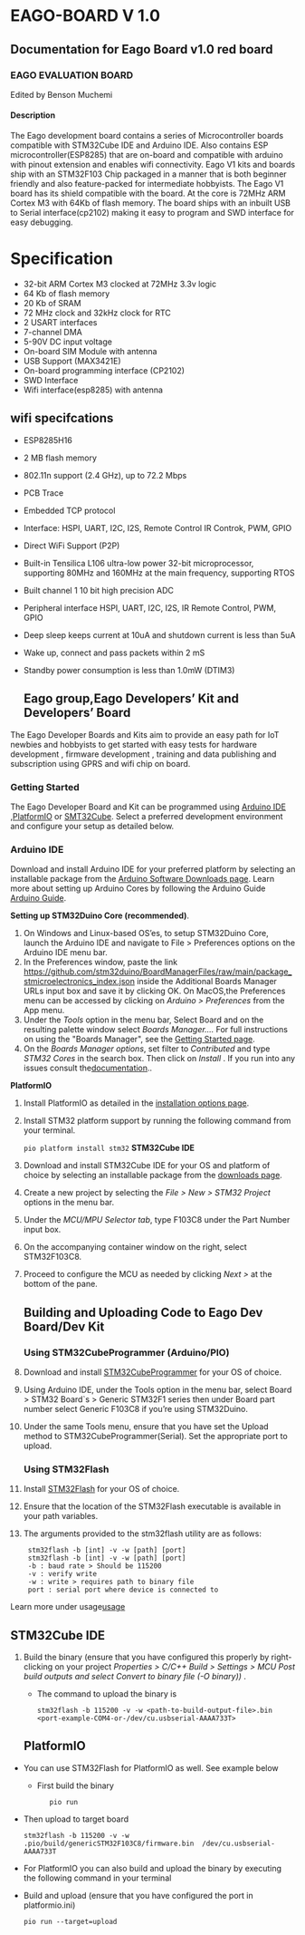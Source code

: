 # EAGO-BOARD V 1.0 #
## Documentation for Eago Board v1.0 red board ##
### EAGO EVALUATION BOARD ###
Edited by Benson Muchemi
#### Description ###
The Eago development board contains a series of Microcontroller boards compatible with STM32Cube IDE and Arduino IDE.
Also contains ESP microcontroller(ESP8285) that are on-board and compatible with arduino with pinout extension and enables wifi connectivity.
Eago V1 kits and boards ship with an STM32F103 Chip packaged in a manner that is both beginner friendly and also feature-packed for intermediate hobbyists.
The Eago V1 board has its shield compatible with the board.
At the core is 72MHz ARM Cortex M3 with 64Kb of flash memory. The board ships with an inbuilt USB to Serial interface(cp2102) making it easy to program and SWD interface for easy debugging.

# Specification
* 32-bit ARM Cortex M3 clocked at 72MHz 3.3v logic
* 64 Kb of flash memory
* 20 Kb of SRAM
* 72 MHz clock and 32kHz clock for RTC
* 2 USART interfaces
* 7-channel DMA
* 5-90V DC input voltage
* On-board SIM Module with antenna
* USB Support (MAX3421E)
* On-board programming interface (CP2102)
* SWD Interface
* Wifi interface(esp8285) with antenna

## wifi specifcations ##
* ESP8285H16
* 2 MB flash memory 
* 802.11n support (2.4 GHz), up to 72.2 Mbps 
* PCB Trace
* Embedded TCP protocol
* Interface: HSPI, UART, I2C, I2S, Remote Control IR Controk, PWM, GPIO
* Direct WiFi Support (P2P)
* Built-in Tensilica L106 ultra-low power 32-bit microprocessor, supporting 80MHz and
  160MHz at the main frequency, supporting RTOS
* Built channel 1 10 bit high precision ADC
* Peripheral interface HSPI, UART, I2C, I2S, IR Remote Control, PWM, GPIO
* Deep sleep keeps current at 10uA and shutdown current is less than 5uA
* Wake up, connect and pass packets within 2 mS
* Standby power consumption is less than 1.0mW (DTIM3)

     ## Eago group,Eago Developers’ Kit and Developers’ Board ##
The Eago Developer Boards and Kits aim to provide an easy path for IoT newbies and hobbyists to get started with easy tests for hardware development , firmware development , training and data publishing and subscription using GPRS and wifi chip on board.

   ### Getting Started ###
The Eago Developer Board and Kit can be programmed using [Arduino IDE](https://www.arduino.cc/en/software) ,[PlatformIO](https://platformio.org/) or [SMT32Cube](https://www.st.com/en/development-tools/stm32cubeide.html).
Select a preferred development environment and configure your setup as detailed below.

   ### Arduino IDE ###
Download and install Arduino IDE for your preferred platform by selecting an installable package from the [Arduino Software Downloads page](https://www.arduino.cc/en/software).
Learn more about setting up Arduino Cores by following the Arduino Guide [Arduino Guide](https://www.arduino.cc/en/guide/cores).

 __Setting up STM32Duino Core (recommended)__.
1. On Windows and Linux-based OS’es, to setup STM32Duino Core, launch the Arduino IDE and navigate to File > Preferences options on the Arduino IDE menu bar.
2. In the Preferences window, paste the link https://github.com/stm32duino/BoardManagerFiles/raw/main/package_stmicroelectronics_index.json inside the Additional Boards Manager URLs input box and save it by clicking OK.
On MacOS,the Preferences menu can be accessed by clicking on _Arduino > Preferences_ from the App menu.
3. Under the _Tools_ option in the menu bar, Select Board and on the resulting palette window select _Boards Manager...._
   For full instructions on using the "Boards Manager", see the [Getting Started page](https://github.com/stm32duino/wiki/wiki/Getting-Started).
4. On the _Boards Manager options_, set filter to _Contributed_ and type _STM32 Cores_ in the search box. Then click on _Install_ .
       If you run into any issues consult the[documentation](https://github.com/stm32duino/wiki/wiki/Getting-Started)..

__PlatformIO__
1. Install PlatformIO as detailed in the [installation options page](https://docs.platformio.org/en/latest/core/installation.html#installation-methods).
2. Install STM32 platform support by running the following command from your terminal.

    `pio platform install stm32`
__STM32Cube IDE__

1. Download and install STM32Cube IDE for your OS and platform of choice by selecting an installable package from the [downloads page](https://www.st.com/en/development-tools/stm32cubeide.html).
2. Create a new project by selecting the  _File > New > STM32 Project_  options in the menu bar.
3. Under the _MCU/MPU Selector tab_, type F103C8 under the Part Number input box.
4. On the accompanying container window on the right, select STM32F103C8.
5. Proceed to configure the MCU as needed by clicking _Next >_ at the bottom of the pane.

     ## Building and Uploading Code to Eago Dev Board/Dev Kit ##
     
     ### Using STM32CubeProgrammer (Arduino/PIO) ###
1. Download and install [STM32CubeProgrammer](https://www.st.com/en/development-tools/stm32cubeprog.html) for your OS of choice.
2. Using Arduino IDE, under the Tools option in the menu bar, select Board > STM32 Board`s > Generic STM32F1 series then under Board part number select Generic F103C8 if you’re using STM32Duino.
3. Under the same Tools menu, ensure that you have set the Upload method to STM32CubeProgrammer(Serial).
Set the appropriate port to upload.

   ### Using STM32Flash ###
1. Install [STM32Flash](https://sourceforge.net/p/stm32flash/wiki/Home/) for your OS of choice.
2. Ensure that the location of the STM32Flash executable is available in your path variables.
3. The arguments provided to the stm32flash utility are as follows:

        stm32flash -b [int] -v -w [path] [port]
        stm32flash -b [int] -v -w [path] [port]
        -b : baud rate > Should be 115200
        -v : verify write
        -w : write > requires path to binary file
        port : serial port where device is connected to  
 
 Learn more under usage[usage](https://sourceforge.net/p/stm32flash/wiki/Home/)
 
   ## STM32Cube IDE ##
   
1. Build the binary (ensure that you have configured this properly by right-clicking on your project _Properties > C/C++ Build > Settings > MCU Post build outputs and select Convert to binary file (-O binary))_ .
     * The command to upload the binary is
 
           stm32flash -b 115200 -v -w <path-to-build-output-file>.bin  <port-example-COM4-or-/dev/cu.usbserial-AAAA733T>
           
    ## PlatformIO ##
    
* You can use STM32Flash for PlatformIO as well. See example below
    * First build the binary
    
             pio run

* Then upload to target board

      stm32flash -b 115200 -v -w .pio/build/genericSTM32F103C8/firmware.bin  /dev/cu.usbserial-AAAA733T

* For PlatformIO you can also build and upload the binary by executing the following command in your terminal
* Build and upload (ensure that you have configured the port in platformio.ini)

      pio run --target=upload
 
